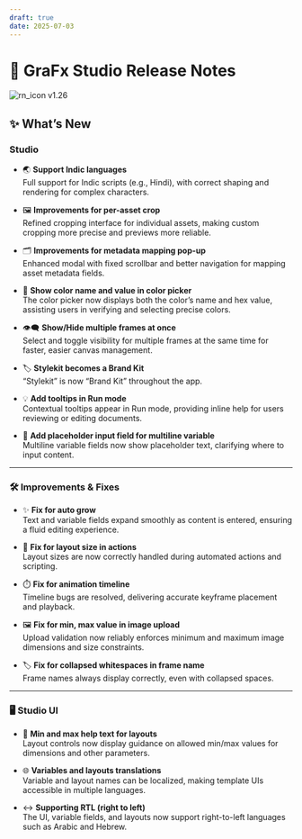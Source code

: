 ```yaml
---
draft: true
date: 2025-07-03
---
```


# 🎉 GraFx Studio Release Notes

![rn_icon](/assets/icon-GraFx-Studio.svg) <span class="version-label">v1.26</span>

## ✨ What’s New

### Studio

- 🌏 **Support Indic languages**  
  Full support for Indic scripts (e.g., Hindi), with correct shaping and rendering for complex characters. 

- 🖼️ **Improvements for per-asset crop**  
  Refined cropping interface for individual assets, making custom cropping more precise and previews more reliable.

- 🗂️ **Improvements for metadata mapping pop-up**  
  Enhanced modal with fixed scrollbar and better navigation for mapping asset metadata fields.  

- 🎨 **Show color name and value in color picker**  
  The color picker now displays both the color’s name and hex value, assisting users in verifying and selecting precise colors.

- 👁️‍🗨️ **Show/Hide multiple frames at once**  
  Select and toggle visibility for multiple frames at the same time for faster, easier canvas management.

- 🏷️ **Stylekit becomes a Brand Kit**  
  “Stylekit” is now “Brand Kit” throughout the app. 

- 💡 **Add tooltips in Run mode**  
  Contextual tooltips appear in Run mode, providing inline help for users reviewing or editing documents.

- 📝 **Add placeholder input field for multiline variable**  
  Multiline variable fields now show placeholder text, clarifying where to input content. 

---

### 🛠️ Improvements & Fixes

- ✨ **Fix for auto grow**  
  Text and variable fields expand smoothly as content is entered, ensuring a fluid editing experience.

- 📐 **Fix for layout size in actions**  
  Layout sizes are now correctly handled during automated actions and scripting.

- ⏱️ **Fix for animation timeline**  
  Timeline bugs are resolved, delivering accurate keyframe placement and playback.  

- 🖼️ **Fix for min, max value in image upload**  
  Upload validation now reliably enforces minimum and maximum image dimensions and size constraints.

- 🏷️ **Fix for collapsed whitespaces in frame name**  
  Frame names always display correctly, even with collapsed spaces.  

---

### 🖥️ Studio UI

- 🔢 **Min and max help text for layouts**  
  Layout controls now display guidance on allowed min/max values for dimensions and other parameters.

- 🌐 **Variables and layouts translations**  
  Variable and layout names can be localized, making template UIs accessible in multiple languages.

- ↔️ **Supporting RTL (right to left)**  
  The UI, variable fields, and layouts now support right-to-left languages such as Arabic and Hebrew.

